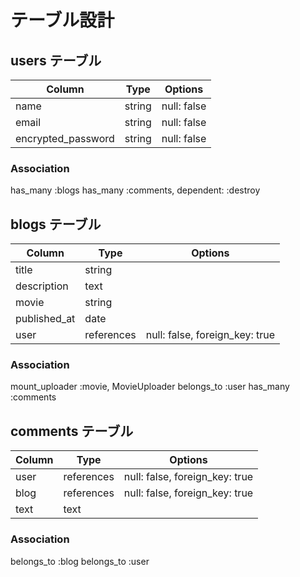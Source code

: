# テーブル設計

## users テーブル

| Column             | Type   | Options     |
| ------------------ | ------ | ----------- |
| name               | string | null: false |
| email              | string | null: false |
| encrypted_password | string | null: false |

### Association

has_many :blogs
has_many :comments, dependent: :destroy

## blogs テーブル

| Column       | Type   | Options     |
| ------------ | ------ | ----------- |
| title        | string |  
| description  | text   |
| movie        | string |  
| published_at | date   |
| user         | references | null: false, foreign_key: true |

### Association

mount_uploader :movie, MovieUploader
belongs_to :user
has_many :comments

## comments テーブル

| Column | Type       | Options                        |
| ------ | ---------- | ------------------------------ |
| user   | references | null: false, foreign_key: true |
| blog   | references | null: false, foreign_key: true |
| text   | text       |  
### Association

belongs_to :blog 
belongs_to :user
